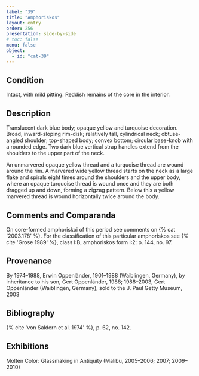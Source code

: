 ```yaml
---
label: "39"
title: "Amphoriskos"
layout: entry
order: 256
presentation: side-by-side
# toc: false
menu: false
object:
  - id: "cat-39"
---
```


## Condition

Intact, with mild pitting. Reddish remains of the core in the interior.

## Description

Translucent dark blue body; opaque yellow and turquoise decoration. Broad, inward-sloping rim-disk; relatively tall, cylindrical neck; obtuse-angled shoulder; top-shaped body; convex bottom; circular base-knob with a rounded edge. Two dark blue vertical strap handles extend from the shoulders to the upper part of the neck.

An unmarvered opaque yellow thread and a turquoise thread are wound around the rim. A marvered wide yellow thread starts on the neck as a large flake and spirals eight times around the shoulders and the upper body, where an opaque turquoise thread is wound once and they are both dragged up and down, forming a zigzag pattern. Below this a yellow marvered thread is wound horizontally twice around the body.

## Comments and Comparanda

On core-formed amphoriskoi of this period see comments on {% cat '2003.178' %}. For the classification of this particular amphoriskos see {% cite 'Grose 1989' %}, class I:B, amphoriskos form I:2: p. 144, no. 97.

## Provenance

By 1974–1988, Erwin Oppenländer, 1901–1988 (Waiblingen, Germany), by inheritance to his son, Gert Oppenländer, 1988; 1988–2003, Gert Oppenländer (Waiblingen, Germany), sold to the J. Paul Getty Museum, 2003

## Bibliography

{% cite 'von Saldern et al. 1974' %}, p. 62, no. 142.

## Exhibitions

Molten Color: Glassmaking in Antiquity (Malibu, 2005–2006; 2007; 2009–2010)
